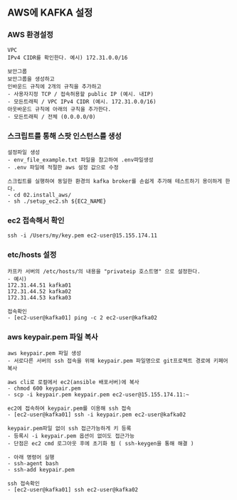 ## AWS에 KAFKA 설정 

### AWS 환경설정
```commandline
VPC 
IPv4 CIDR를 확인한다. 예시) 172.31.0.0/16

보안그룹
보안그룹을 생성하고 
인바운드 규칙에 2개의 규칙을 추가하고
- 사용자지정 TCP / 접속허용할 public IP (예시. 내IP)
- 모든트래픽 / VPC IPv4 CIDR (예시. 172.31.0.0/16)
아웃바운드 규칙에 아래의 규칙을 추가한다.
- 모든트래픽 / 전체 (0.0.0.0/0) 
```

### 스크립트를 통해 스팟 인스턴스를 생성
```commandline
설정파일 생성
- env_file_example.txt 파일을 참고하여 .env파일생성
- .env 파일에 적절한 aws 설정 값으로 수정

스크립트를 실행하여 동일한 환경의 kafka broker를 손쉽게 추가해 테스트하기 용이하게 한다.
- cd 02.install_aws/
- sh ./setup_ec2.sh ${EC2_NAME}
```

### ec2 접속해서 확인
```commandline
ssh -i /Users/my/key.pem ec2-user@15.155.174.11
```

### etc/hosts 설정
```commandline
카프카 서버의 /etc/hosts/의 내용을 "privateip 호스트명" 으로 설정한다.
- 예시)
172.31.44.51 kafka01
172.31.44.52 kafka02
172.31.44.53 kafka03

접속확인 
- [ec2-user@kafka01] ping -c 2 ec2-user@kafka02
```

### aws keypair.pem 파일 복사
```commandline
aws keypair.pem 파일 생성
- 서로다른 서버의 ssh 접속을 위해 keypair.pem 파일명으로 git프로젝트 경로에 키페어 복사

aws cli로 로컬에서 ec2(ansible 배포서버)에 복사
- chmod 600 keypair.pem
- scp -i keypair.pem keypair.pem ec2-user@15.155.174.11:~

ec2에 접속하여 keypair.pem를 이용해 ssh 접속
- [ec2-user@kafka01] ssh -i keypair.pem ec2-user@kafka02

keypair.pem파일 없이 ssh 접근가능하게 키 등록 
- 등록시 -i keypair.pem 옵션이 없이도 접근가능
- 단점은 ec2 cmd 로그아웃 후에 초기화 됨 ( ssh-keygen을 통해 해결 )

- 아래 명령어 실행
- ssh-agent bash
- ssh-add keypair.pem

ssh 접속확인
- [ec2-user@kafka01] ssh ec2-user@kafka02
```